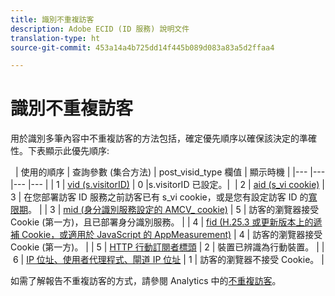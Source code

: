 ```yaml
---
title: 識別不重複訪客
description: Adobe ECID (ID 服務) 說明文件
translation-type: ht
source-git-commit: 453a14a4b725dd14f445b089d083a83a5d2ffaa4

---
```



# 識別不重複訪客

用於識別多筆內容中不重複訪客的方法包括，確定優先順序以確保該決定的準確性。下表顯示此優先順序:


 
| 使用的順序 | 查詢參數 (集合方法) | post_visid_type 欄值 | 顯示時機 |
|--- |--- |--- |--- |
| 1 | [vid (s.visitorID)](https://marketing.adobe.com/resources/help/zh_TW/sc/implement/visid_custom.html) | 0 |s.visitorID 已設定。| 
| 2 | [aid (s_vi cookie)](https://marketing.adobe.com/resources/help/zh_TW/sc/implement/visid_analytics.html) | 3 | 在您部署訪客 ID 服務之前訪客已有 s_vi cookie，或是您有設定訪客 ID 的[寬限期](https://marketing.adobe.com/resources/help/zh_TW/mcvid/mcvid_grace_period.html)。 |
| 3 | [mid (身分識別服務設定的 AMCV_ cookie)](https://marketing.adobe.com/resources/help/zh_TW/mcvid/) | 5 | 訪客的瀏覽器接受 Cookie (第一方)，且已部署身分識別服務。 |
| 4 | [fid (H.25.3 或更新版本上的遞補 Cookie，或適用於 JavaScript 的 AppMeasurement)](https://marketing.adobe.com/resources/help/zh_TW/sc/implement/visid_fallback.html) | 4 | 訪客的瀏覽器接受 Cookie (第一方)。 |
| 5 | [HTTP 行動訂閱者標頭](https://marketing.adobe.com/resources/help/zh_TW/sc/implement/visid_mobile.html) | 2 | 裝置已辨識為行動裝置。 |
| 6 | [IP 位址、使用者代理程式、閘道 IP 位址](https://marketing.adobe.com/resources/help/zh_TW/sc/implement/visid_fallback.html) | 1 | 訪客的瀏覽器不接受 Cookie。 |


如需了解報告不重複訪客的方式，請參閱 Analytics 中的[不重複訪客](https://docs.adobe.com/content/help/zh-Hant/analytics/components/variables/dimensions-reports/reports-unique-visitors-v15-dsc.html)。
